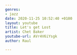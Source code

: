 ```yaml
---
genres:
- jazz
date: 2020-11-25 10:52:40 +0100
layout: youtube
title: Let's get Lost
artist: Chet Baker
youtube-url: AVr4V6iYsgk
author: Raul

---
```

